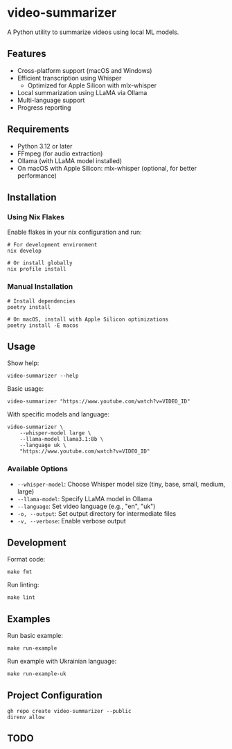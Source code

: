# video-summarizer

A Python utility to summarize videos using local ML models.

## Features

- Cross-platform support (macOS and Windows)
- Efficient transcription using Whisper
  - Optimized for Apple Silicon with mlx-whisper
- Local summarization using LLaMA via Ollama
- Multi-language support
- Progress reporting

## Requirements

- Python 3.12 or later
- FFmpeg (for audio extraction)
- Ollama (with LLaMA model installed)
- On macOS with Apple Silicon: mlx-whisper (optional, for better performance)

## Installation

### Using Nix Flakes

Enable flakes in your nix configuration and run:

```console
# For development environment
nix develop

# Or install globally
nix profile install
```

### Manual Installation

```console
# Install dependencies
poetry install

# On macOS, install with Apple Silicon optimizations
poetry install -E macos
```

## Usage

Show help:
```console
video-summarizer --help
```

Basic usage:
```console
video-summarizer "https://www.youtube.com/watch?v=VIDEO_ID"
```

With specific models and language:
```console
video-summarizer \
    --whisper-model large \
    --llama-model llama3.1:8b \
    --language uk \
    "https://www.youtube.com/watch?v=VIDEO_ID"
```

### Available Options

- `--whisper-model`: Choose Whisper model size (tiny, base, small, medium, large)
- `--llama-model`: Specify LLaMA model in Ollama
- `--language`: Set video language (e.g., "en", "uk")
- `-o, --output`: Set output directory for intermediate files
- `-v, --verbose`: Enable verbose output

## Development

Format code:
```console
make fmt
```

Run linting:
```console
make lint
```

## Examples

Run basic example:
```console
make run-example
```

Run example with Ukrainian language:
```console
make run-example-uk
```

## Project Configuration

```console
gh repo create video-summarizer --public
direnv allow
```

## TODO
